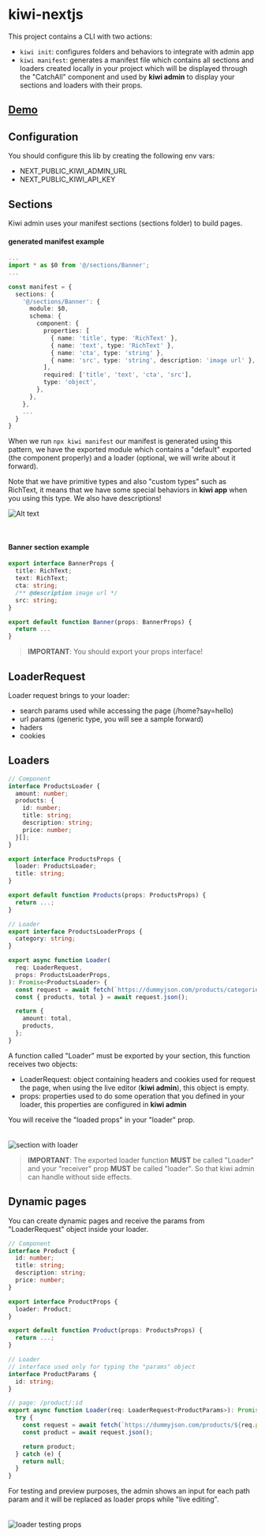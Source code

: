# kiwi-nextjs

This project contains a CLI with two actions:

- `kiwi init`: configures folders and behaviors to integrate with admin app
- `kiwi manifest`: generates a manifest file which contains all sections and loaders created locally in your project which will be displayed through the "CatchAll" component and used by **kiwi admin** to display your sections and loaders with their props.

## [Demo](https://github.com/kiwi-app/kiwi-template)

## Configuration

You should configure this lib by creating the following env vars:

- NEXT_PUBLIC_KIWI_ADMIN_URL
- NEXT_PUBLIC_KIWI_API_KEY

## Sections

Kiwi admin uses your manifest sections (sections folder) to build pages.

#### generated manifest example

```ts
...
import * as $0 from '@/sections/Banner';
...

const manifest = {
  sections: {
    '@/sections/Banner': {
      module: $0,
      schema: {
        component: {
          properties: [
            { name: 'title', type: 'RichText' },
            { name: 'text', type: 'RichText' },
            { name: 'cta', type: 'string' },
            { name: 'src', type: 'string', description: 'image url' },
          ],
          required: ['title', 'text', 'cta', 'src'],
          type: 'object',
        },
      },
    },
    ...
  }
}
```

When we run `npx kiwi manifest` our manifest is generated using this pattern, we have the exported module which contains a "default" exported (the component properly) and a loader (optional, we will write about it forward).

Note that we have primitive types and also "custom types" such as RichText, it means that we have some special behaviors in **kiwi app** when you using this type. We also have descriptions!

![Alt text](docs/section_with_rich_text.png)

<br />

#### Banner section example

```ts
export interface BannerProps {
  title: RichText;
  text: RichText;
  cta: string;
  /** @description image url */
  src: string;
}

export default function Banner(props: BannerProps) {
  return ...
}
```

> **IMPORTANT**: You should export your props interface!

## LoaderRequest

Loader request brings to your loader:

- search params used while accessing the page (/home?say=hello)
- url params (generic type, you will see a sample forward)
- haders
- cookies

## Loaders

```ts
// Component
interface ProductsLoader {
  amount: number;
  products: {
    id: number;
    title: string;
    description: string;
    price: number;
  }[];
}

export interface ProductsProps {
  loader: ProductsLoader;
  title: string;
}

export default function Products(props: ProductsProps) {
  return ...;
}

// Loader
export interface ProductsLoaderProps {
  category: string;
}

export async function Loader(
  req: LoaderRequest,
  props: ProductsLoaderProps,
): Promise<ProductsLoader> {
  const request = await fetch(`https://dummyjson.com/products/categories/${props.category}`);
  const { products, total } = await request.json();

  return {
    amount: total,
    products,
  };
}
```

A function called "Loader" must be exported by your section, this function receives two objects:

- LoaderRequest: object containing headers and cookies used for request the page, when using the live editor (**kiwi admin**), this object is empty.
- props: properties used to do some operation that you defined in your loader, this properties are configured in **kiwi admin**

You will receive the "loaded props" in your "loader" prop.
<br />
<br />
<br />
![section with loader](docs/section_with_loader.png)

> **IMPORTANT**: The exported loader function **MUST** be called "Loader" and your "receiver" prop **MUST** be called "loader". So that kiwi admin can handle without side effects.

## Dynamic pages

You can create dynamic pages and receive the params from "LoaderRequest" object inside your loader.

```ts
// Component
interface Product {
  id: number;
  title: string;
  description: string;
  price: number;
}

export interface ProductProps {
  loader: Product;
}

export default function Product(props: ProductsProps) {
  return ...;
}

// Loader
// interface used only for typing the "params" object
interface ProductParams {
  id: string;
}

// page: /product/:id
export async function Loader(req: LoaderRequest<ProductParams>): Promise<Product | null> {
  try {
    const request = await fetch(`https://dummyjson.com/products/${req.params!.id}`);
    const product = await request.json();

    return product;
  } catch (e) {
    return null;
  }
}
```

For testing and preview purposes, the admin shows an input for each path param and it will be replaced as loader props while "live editing".
<br />
<br />
<br />
![loader testing props](docs/section_loader_path_params.png)
